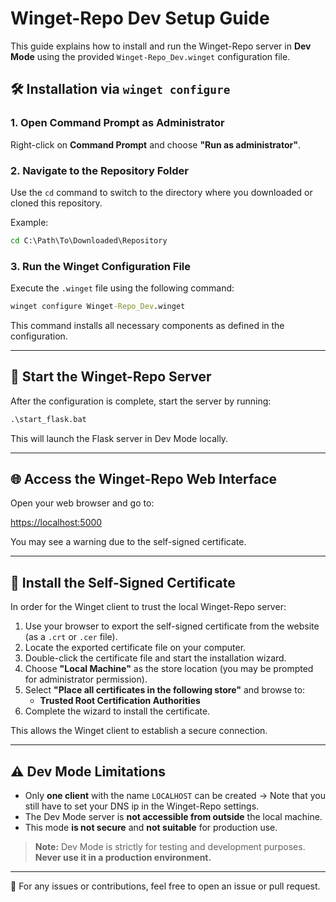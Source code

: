 # Winget-Repo Dev Setup Guide

This guide explains how to install and run the Winget-Repo server in **Dev Mode** using the provided `Winget-Repo_Dev.winget` configuration file.

## 🛠️ Installation via `winget configure`

### 1. Open Command Prompt as Administrator

Right-click on **Command Prompt** and choose **"Run as administrator"**.

### 2. Navigate to the Repository Folder

Use the `cd` command to switch to the directory where you downloaded or cloned this repository.

Example:
```cmd
cd C:\Path\To\Downloaded\Repository
```

### 3. Run the Winget Configuration File

Execute the `.winget` file using the following command:
```cmd
winget configure Winget-Repo_Dev.winget
```

This command installs all necessary components as defined in the configuration.

---

## 🚀 Start the Winget-Repo Server

After the configuration is complete, start the server by running:
```cmd
.\start_flask.bat
```

This will launch the Flask server in Dev Mode locally.

---

## 🌐 Access the Winget-Repo Web Interface

Open your web browser and go to:

[https://localhost:5000](https://localhost:5000)

You may see a warning due to the self-signed certificate.

---

## 🔐 Install the Self-Signed Certificate

In order for the Winget client to trust the local Winget-Repo server:

1. Use your browser to export the self-signed certificate from the website (as a `.crt` or `.cer` file).
2. Locate the exported certificate file on your computer.
3. Double-click the certificate file and start the installation wizard.
4. Choose **"Local Machine"** as the store location (you may be prompted for administrator permission).
5. Select **"Place all certificates in the following store"** and browse to:
   - **Trusted Root Certification Authorities**
6. Complete the wizard to install the certificate.

This allows the Winget client to establish a secure connection.

---

## ⚠️ Dev Mode Limitations

- Only **one client** with the name `LOCALHOST` can be created -> Note that you still have to set your DNS ip in the Winget-Repo settings.
- The Dev Mode server is **not accessible from outside** the local machine.
- This mode **is not secure** and **not suitable** for production use.

> **Note:** Dev Mode is strictly for testing and development purposes.  
> **Never use it in a production environment.**

---

📝 For any issues or contributions, feel free to open an issue or pull request.